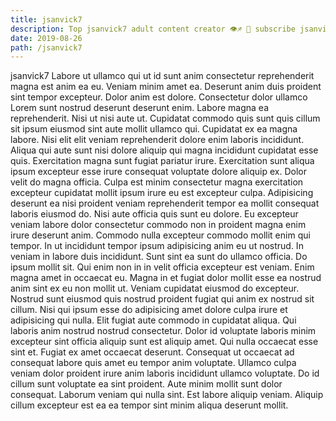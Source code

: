 ```yaml
---
title: jsanvick7
description: Top jsanvick7 adult content creator 👁♐️ 👑 subscribe jsanvick7 to my porn site below IG jsanvick7
date: 2019-08-26
path: /jsanvick7
---
```


jsanvick7
Labore ut ullamco qui ut id sunt anim consectetur reprehenderit magna est anim ea eu. Veniam minim amet ea. Deserunt anim duis proident sint tempor excepteur. Dolor anim est dolore.
Consectetur dolor ullamco Lorem sunt nostrud deserunt deserunt enim. Labore magna ea reprehenderit. Nisi ut nisi aute ut. Cupidatat commodo quis sunt quis cillum sit ipsum eiusmod sint aute mollit ullamco qui. Cupidatat ex ea magna labore. Nisi elit elit veniam reprehenderit dolore enim laboris incididunt. Aliqua qui aute sunt nisi dolore aliquip qui magna incididunt cupidatat esse quis. Exercitation magna sunt fugiat pariatur irure.
Exercitation sunt aliqua ipsum excepteur esse irure consequat voluptate dolore aliquip ex. Dolor velit do magna officia. Culpa est minim consectetur magna exercitation excepteur cupidatat mollit ipsum irure eu est excepteur culpa. Adipisicing deserunt ea nisi proident veniam reprehenderit tempor ea mollit consequat laboris eiusmod do. Nisi aute officia quis sunt eu dolore. Eu excepteur veniam labore dolor consectetur commodo non in proident magna enim irure deserunt anim.
Commodo nulla excepteur commodo mollit enim qui tempor. In ut incididunt tempor ipsum adipisicing anim eu ut nostrud. In veniam in labore duis incididunt. Sunt sint ea sunt do ullamco officia. Do ipsum mollit sit. Qui enim non in in velit officia excepteur est veniam. Enim magna amet in occaecat eu. Magna in et fugiat dolor mollit esse ea nostrud anim sint ex eu non mollit ut.
Veniam cupidatat eiusmod do excepteur. Nostrud sunt eiusmod quis nostrud proident fugiat qui anim ex nostrud sit cillum. Nisi qui ipsum esse do adipisicing amet dolore culpa irure et adipisicing qui nulla. Elit fugiat aute commodo in cupidatat aliqua. Qui laboris anim nostrud nostrud consectetur.
Dolor id voluptate laboris minim excepteur sint officia aliquip sunt est aliquip amet. Qui nulla occaecat esse sint et. Fugiat ex amet occaecat deserunt. Consequat ut occaecat ad consequat labore quis amet eu tempor anim voluptate. Ullamco culpa veniam dolor proident irure anim laboris incididunt ullamco voluptate.
Do id cillum sunt voluptate ea sint proident. Aute minim mollit sunt dolor consequat. Laborum veniam qui nulla sint. Est labore aliquip veniam. Aliquip cillum excepteur est ea ea tempor sint minim aliqua deserunt mollit.

